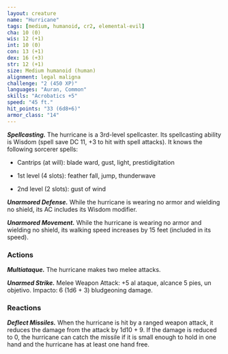 ```yaml
---
layout: creature
name: "Hurricane"
tags: [medium, humanoid, cr2, elemental-evil]
cha: 10 (0)
wis: 12 (+1)
int: 10 (0)
con: 13 (+1)
dex: 16 (+3)
str: 12 (+1)
size: Medium humanoid (human)
alignment: legal maligna
challenge: "2 (450 XP)"
languages: "Auran, Common"
skills: "Acrobatics +5"
speed: "45 ft."
hit_points: "33 (6d8+6)"
armor_class: "14"
---
```


***Spellcasting.*** The hurricane is a 3rd-level spellcaster. Its spellcasting ability is Wisdom (spell save DC 11, +3 to hit with spell attacks). It knows the following sorcerer spells:

* Cantrips (at will): blade ward, gust, light, prestidigitation

* 1st level (4 slots): feather fall, jump, thunderwave

* 2nd level (2 slots): gust of wind

***Unarmored Defense.*** While the hurricane is wearing no armor and wielding no shield, its AC includes its Wisdom modifier.

***Unarmored Movement.*** While the hurricane is wearing no armor and wielding no shield, its walking speed increases by 15 feet (included in its speed).

### Actions

***Multiataque.*** The hurricane makes two melee attacks.

***Unarmed Strike.*** Melee Weapon Attack: +5 al ataque, alcance 5 pies, un objetivo. Impacto: 6 (1d6 + 3) bludgeoning damage.

### Reactions

***Deflect Missiles.*** When the hurricane is hit by a ranged weapon attack, it reduces the damage from the attack by 1d10 + 9. If the damage is reduced to 0, the hurricane can catch the missile if it is small enough to hold in one hand and the hurricane has at least one hand free.